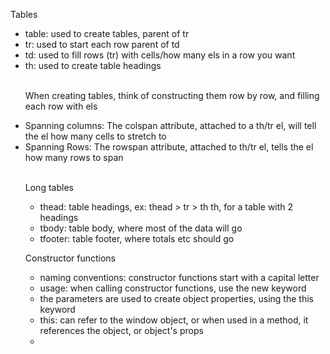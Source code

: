 
<p>Tables</p>
<ul>
<li>table: used to create tables, parent of tr</li>
<li>tr: used to start each row parent of td</li>
<li>td: used to fill rows (tr) with cells/how many els in a row you want</li>
<li>th: used to create table headings</li>
<br> <p>When creating tables, think of constructing them row by row, and filling each row with els</p>
<li>Spanning columns: The colspan attribute, attached to a th/tr el, will tell the el how many cells to stretch to</li>
<li>Spanning Rows: The rowspan attribute, attached to th/tr el, tells the el how many rows to span</li>
<br><p>Long tables</p>
<ul>
<li>thead: table headings, ex: thead > tr > th th, for a table with 2 headings</li>
<li>tbody: table body, where most of the data will go</li>
<li>tfooter: table footer, where totals etc should go</li>
</ul>
<p>Constructor functions</p>
<ul>
<li>naming conventions: constructor functions start with a capital letter</li>
<li>usage: when calling constructor functions, use the new keyword</li>
<li>the parameters are used to create object properties, using the this keyword</li>
<li>this: can refer to the window object, or when used in a method, it references the object, or object's props</li>
<li></li>
</ul>
